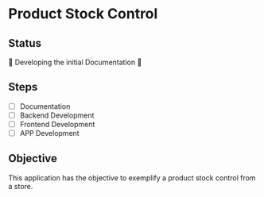 # Product Stock Control

## Status

🚧 Developing the initial Documentation 📝

## Steps

- [ ] Documentation
- [ ] Backend Development
- [ ] Frontend Development
- [ ] APP Development

## Objective

This application has the objective to exemplify a product stock control from a store.
